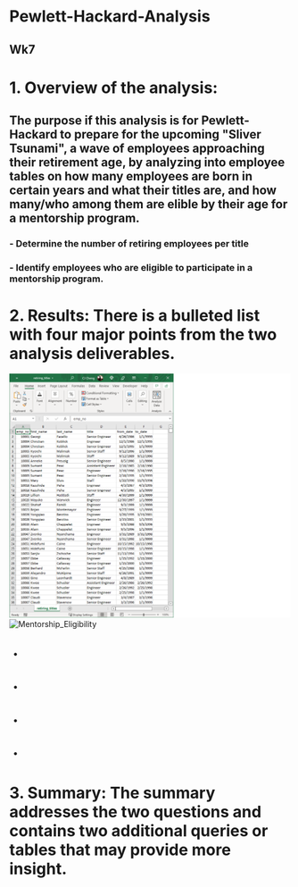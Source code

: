 # Pewlett-Hackard-Analysis
## Wk7
# 1. Overview of the analysis: 
## The purpose if this analysis is for Pewlett-Hackard to prepare for the upcoming "Sliver Tsunami", a wave of employees approaching their retirement age, by analyzing into employee tables on how many employees are born in certain years and what their titles are, and how many/who among them are elible by their age for a mentorship program.  
### - Determine the number of retiring employees per title
### - Identify employees who are eligible to participate in a mentorship program. 
# 2. Results: There is a bulleted list with four major points from the two analysis deliverables. 
![Retiring Titles](/data/retiring_titles.png)
![Mentorship_Eligibility](/data/mentorship_eligibility.png)

## ・
## ・
## ・
## ・
# 3. Summary: The summary addresses the two questions and contains two additional queries or tables that may provide more insight.
##
##
